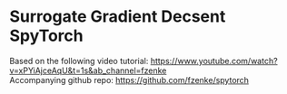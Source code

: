 # Surrogate Gradient Decsent SpyTorch

Based on the following video tutorial: https://www.youtube.com/watch?v=xPYiAjceAqU&t=1s&ab_channel=fzenke  
Accompanying github repo: https://github.com/fzenke/spytorch
